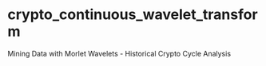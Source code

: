# crypto_continuous_wavelet_transform
Mining Data with Morlet Wavelets - Historical Crypto Cycle Analysis
